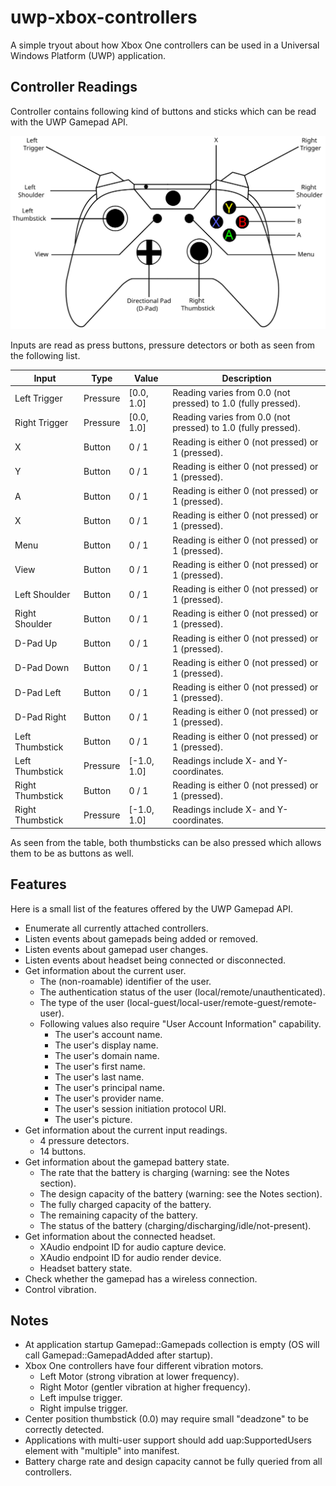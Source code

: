 # uwp-xbox-controllers
A simple tryout about how Xbox One controllers can be used in a Universal Windows Platform (UWP) application.

## Controller Readings
Controller contains following kind of buttons and sticks which can be read with the UWP Gamepad API.

![alt text](https://github.com/toivjon/uwp-xbox-controllers/blob/master/Images/xbox-controller.svg "Xbox One Controller")

Inputs are read as press buttons, pressure detectors or both as seen from the following list.

| Input            | Type     | Value       | Description                                                   |
| ---------------- | -------- | ----------- | ------------------------------------------------------------- |
| Left Trigger     | Pressure | [0.0, 1.0]  | Reading varies from 0.0 (not pressed) to 1.0 (fully pressed). |
| Right Trigger	   | Pressure | [0.0, 1.0]  | Reading varies from 0.0 (not pressed) to 1.0 (fully pressed). |
| X                | Button   |   0 / 1     | Reading is either 0 (not pressed) or 1 (pressed).             |
| Y                | Button   |   0 / 1     | Reading is either 0 (not pressed) or 1 (pressed).             |
| A                | Button   |   0 / 1     | Reading is either 0 (not pressed) or 1 (pressed).             |
| X                | Button   |   0 / 1     | Reading is either 0 (not pressed) or 1 (pressed).             |
| Menu             | Button   |   0 / 1     | Reading is either 0 (not pressed) or 1 (pressed).             |
| View             | Button   |   0 / 1     | Reading is either 0 (not pressed) or 1 (pressed).             |
| Left Shoulder    | Button   |   0 / 1     | Reading is either 0 (not pressed) or 1 (pressed).             |
| Right Shoulder   | Button   |   0 / 1     | Reading is either 0 (not pressed) or 1 (pressed).             |
| D-Pad Up		   | Button   |   0 / 1     | Reading is either 0 (not pressed) or 1 (pressed).             |
| D-Pad Down       | Button   |   0 / 1     | Reading is either 0 (not pressed) or 1 (pressed).             |
| D-Pad Left	   | Button   |   0 / 1     | Reading is either 0 (not pressed) or 1 (pressed).             |
| D-Pad Right	   | Button   |   0 / 1     | Reading is either 0 (not pressed) or 1 (pressed).             |
| Left Thumbstick  | Button   |   0 / 1     | Reading is either 0 (not pressed) or 1 (pressed).             |
| Left Thumbstick  | Pressure | [-1.0, 1.0] | Readings include X- and Y-coordinates.				        |
| Right Thumbstick | Button   |   0 / 1     | Reading is either 0 (not pressed) or 1 (pressed).             |
| Right Thumbstick | Pressure | [-1.0, 1.0] | Readings include X- and Y-coordinates.                        |

As seen from the table, both thumbsticks can be also pressed which allows them to be as buttons as well.

## Features
Here is a small list of the features offered by the UWP Gamepad API.

- Enumerate all currently attached controllers.
- Listen events about gamepads being added or removed.
- Listen events about gamepad user changes.
- Listen events about headset being connected or disconnected.
- Get information about the current user.
  - The (non-roamable) identifier of the user.
  - The authentication status of the user (local/remote/unauthenticated).
  - The type of the user (local-guest/local-user/remote-guest/remote-user).
  - Following values also require "User Account Information" capability.    
	- The user's account name.
	- The user's display name.
	- The user's domain name.
	- The user's first name.
	- The user's last name.
	- The user's principal name.
	- The user's provider name.
	- The user's session initiation protocol URI.
	- The user's picture.
- Get information about the current input readings.
  - 4 pressure detectors.
  - 14 buttons.
- Get information about the gamepad battery state.
  - The rate that the battery is charging (warning: see the Notes section).
  - The design capacity of the battery (warning: see the Notes section).
  - The fully charged capacity of the battery.
  - The remaining capacity of the battery.
  - The status of the battery (charging/discharging/idle/not-present).
- Get information about the connected headset.
  - XAudio endpoint ID for audio capture device.
  - XAudio endpoint ID for audio render device.
  - Headset battery state.
- Check whether the gamepad has a wireless connection.
- Control vibration.

## Notes

- At application startup Gamepad::Gamepads collection is empty (OS will call Gamepad::GamepadAdded after startup).
- Xbox One controllers have four different vibration motors.
  - Left Motor (strong vibration at lower frequency).
  - Right Motor (gentler vibration at higher frequency).
  - Left impulse trigger.
  - Right impulse trigger.
- Center position thumbstick (0.0) may require small "deadzone" to be correctly detected.
- Applications with multi-user support should add uap:SupportedUsers element with "multiple" into manifest.
- Battery charge rate and design capacity cannot be fully queried from all controllers.